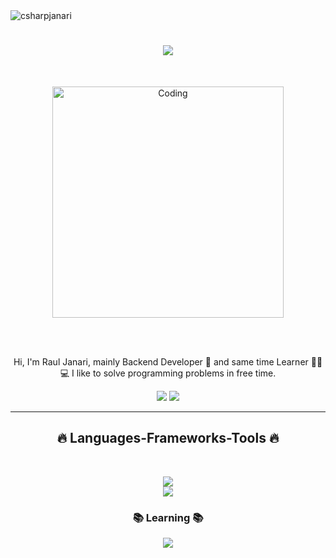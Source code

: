 <img src="https://komarev.com/ghpvc/?username=csharpjanari&label=Profile%20views&color=0e75b6&style=flat" alt="csharpjanari" />

<h1 align="center">
  <a href="https://git.io/typing-svg">
    <img src="https://readme-typing-svg.herokuapp.com/?lines=Hi+There!+👋;+Myself+Raul+Janari!;&center=true&size=30">
  </a>
</h1>
<br>
<p align="center"> <img alt="Coding" width="370" src="https://cdn.dribbble.com/users/1162077/screenshots/3848914/programmer.gif"> </p>

<br>  
<p align="center">
  <br>
  Hi, I'm Raul Janari, mainly Backend Developer 🥷 and same time Learner 👨‍💻
  <br>
  💻 I like to solve programming problems in free time.
  <br>
</p>

<div align="center"> 
  <a href = "mailto:rdjanari1707@gmail.com"><img src="https://img.shields.io/badge/-Gmail-%23333?style=for-the-badge&logo=gmail&logoColor=white" target="_blank"></a>
  <a href="https://www.linkedin.com/in/janaridev/" target="_blank"><img src="https://img.shields.io/badge/-LinkedIn-%230077B5?style=for-the-badge&logo=linkedin&logoColor=white" target="_blank"></a> 
 
</div>

<hr>
<h2 align="center">🔥 Languages-Frameworks-Tools 🔥</h2>
<br>
<p align="center">
  <a href="https://skillicons.dev">
    <img src="https://skillicons.dev/icons?i=git,cs,js,ts,linux,aws,github" /><br>
    <img src="https://skillicons.dev/icons?i=mysql,docker,bots,react,dotnet,rabbitmq,nginx,mongodb,githubactions,postgres,prisma" />
  </a>
</p>
<b><h3 align="center">📚 Learning 📚</h3></b>
<p align="center">
  <a href="https://skillicons.dev">
    <img src="https://skillicons.dev/icons?i=kubernetes" />
  </a>
</p>

